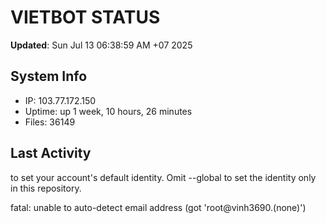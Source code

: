 # VIETBOT STATUS
**Updated**: Sun Jul 13 06:38:59 AM +07 2025

## System Info
- IP: 103.77.172.150
- Uptime: up 1 week, 10 hours, 26 minutes
- Files: 36149

## Last Activity

to set your account's default identity.
Omit --global to set the identity only in this repository.

fatal: unable to auto-detect email address (got 'root@vinh3690.(none)')
